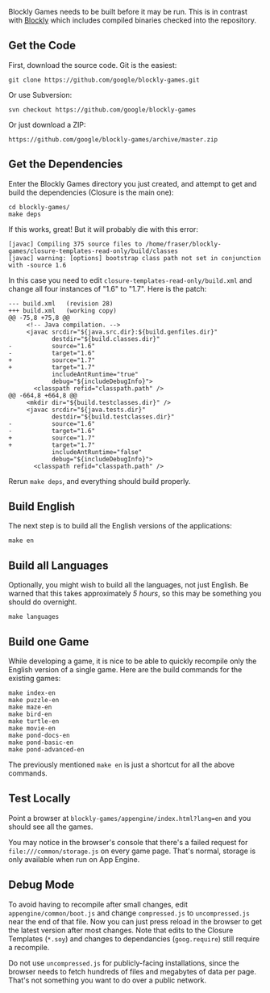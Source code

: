 Blockly Games needs to be built before it may be run.  This is in contrast with [Blockly](https://github.com/google/blockly/) which includes compiled binaries checked into the repository.  

## Get the Code

First, download the source code.  Git is the easiest:

    git clone https://github.com/google/blockly-games.git

Or use Subversion:

    svn checkout https://github.com/google/blockly-games

Or just download a ZIP:

    https://github.com/google/blockly-games/archive/master.zip

## Get the Dependencies

Enter the Blockly Games directory you just created, and attempt to get and build the dependencies (Closure is the main one):

    cd blockly-games/
    make deps

If this works, great!  But it will probably die with this error:

    [javac] Compiling 375 source files to /home/fraser/blockly-games/closure-templates-read-only/build/classes
    [javac] warning: [options] bootstrap class path not set in conjunction with -source 1.6

In this case you need to edit `closure-templates-read-only/build.xml` and change all four instances of "1.6" to "1.7".  Here is the patch:

    --- build.xml	(revision 28)
    +++ build.xml	(working copy)
    @@ -75,8 +75,8 @@
         <!-- Java compilation. -->
         <javac srcdir="${java.src.dir}:${build.genfiles.dir}"
                destdir="${build.classes.dir}"
    -           source="1.6"
    -           target="1.6"
    +           source="1.7"
    +           target="1.7"
                includeAntRuntime="true"
                debug="${includeDebugInfo}">
           <classpath refid="classpath.path" />
    @@ -664,8 +664,8 @@
         <mkdir dir="${build.testclasses.dir}" />
         <javac srcdir="${java.tests.dir}"
                destdir="${build.testclasses.dir}"
    -           source="1.6"
    -           target="1.6"
    +           source="1.7"
    +           target="1.7"
                includeAntRuntime="false"
                debug="${includeDebugInfo}">
           <classpath refid="classpath.path" />

Rerun `make deps`, and everything should build properly.

## Build English

The next step is to build all the English versions of the applications:

    make en

## Build all Languages

Optionally, you might wish to build all the languages, not just English.  Be warned that this takes approximately *5 hours*, so this may be something you should do overnight.

    make languages

## Build one Game

While developing a game, it is nice to be able to quickly recompile only the English version of a single game.  Here are the build commands for the existing games:

    make index-en
    make puzzle-en
    make maze-en
    make bird-en
    make turtle-en
    make movie-en
    make pond-docs-en
    make pond-basic-en
    make pond-advanced-en

The previously mentioned `make en` is just a shortcut for all the above commands.

## Test Locally

Point a browser at `blockly-games/appengine/index.html?lang=en` and you should see all the games.

You may notice in the browser's console that there's a failed request for `file:///common/storage.js` on every game page.  That's normal, storage is only available when run on App Engine.

## Debug Mode

To avoid having to recompile after small changes, edit `appengine/common/boot.js` and change `compressed.js` to `uncompressed.js` near the end of that file.  Now you can just press reload in the browser to get the latest version after most changes.  Note that edits to the Closure Templates (`*.soy`) and changes to dependancies (`goog.require`) still require a recompile.

Do not use `uncompressed.js` for publicly-facing installations, since the browser needs to fetch hundreds of files and megabytes of data per page.  That's not something you want to do over a public network.